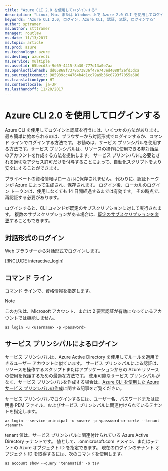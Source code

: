 ```yaml
---
title: "Azure CLI 2.0 を使用してログインする"
description: "Linux、Mac、または Windows 上で Azure 2.0 CLI を使用してログインします。"
keywords: "Azure CLI 2.0, ログイン, Azure CLI, 認証, 承認, ログインする"
author: sptramer
ms.author: stttramer
manager: routlaw
ms.date: 11/13/2017
ms.topic: article
ms.prod: azure
ms.technology: azure
ms.devlang: azurecli
ms.service: multiple
ms.assetid: 65becd3a-9d69-4415-8a30-777d13a0e7aa
ms.openlocfilehash: dd05868f7378673836f47e743ed4088f2efd3dca
ms.sourcegitcommit: 905939cc44764b4d1cc79a9b36c0793f7055a686
ms.translationtype: HT
ms.contentlocale: ja-JP
ms.lasthandoff: 11/20/2017
---
```

# <a name="log-in-with-azure-cli-20"></a>Azure CLI 2.0 を使用してログインする

Azure CLI を使用してログインと認証を行うには、いくつかの方法があります。 最も簡単に始められるのは、ブラウザーから対話形式でログインするか、コマンド ラインでログインする方法です。 お勧めは、サービス プリンシパルを使用する方法です。サービス プリンシパルは、リソースの操作に使用できる非対話型のアカウントを作成する方法を提供します。 サービス プリンシパルに必要とされる適切なアクセス許可だけを付与することによって、自動化スクリプトをより安全にすることができます。 

プライベートの資格情報はローカルに保存されません。 代わりに、認証トークンが Azure によって生成され、保存されます。 ログイン後、ローカルのログイン トークンは、使用しなくても 14 日間経過するまでは有効です。 その時点で、再認証する必要があります。

ログインすると、CLI コマンドが既定のサブスクリプションに対して実行されます。 複数のサブスクリプションがある場合は、[既定のサブスクリプションを変更](manage-azure-subscriptions-azure-cli.md)することもできます。

## <a name="interactive-log-in"></a>対話形式のログイン

Web ブラウザーから対話形式でログインします。

[!INCLUDE [interactive_login](includes/interactive-login.md)]

## <a name="command-line"></a>コマンド ライン

コマンド ラインで、資格情報を指定します。

> [!Note]
> この方法は、Microsoft アカウント、または 2 要素認証が有効になっているアカウントでは機能しません。

```azurecli-interactive
az login -u <username> -p <password>
```

## <a name="logging-in-with-a-service-principal"></a>サービス プリンシパルによるログイン

サービス プリンシパルは、Azure Active Directory を使用してルールを適用できるユーザー アカウントに似ています。
サービス プリンシパルによる認証は、リソースを操作するスクリプトまたはアプリケーションからの Azure リソースの使用を保護するための最適な方法です。 使用可能なサービス プリンシパルがなく、サービス プリンシパルを作成する場合は、[Azure CLI を使用した Azure サービス プリンシパルの作成](create-an-azure-service-principal-azure-cli.md)に関する記事をご覧ください。

サービス プリンシパルでログインするには、ユーザー名、パスワードまたは証明書 PEM ファイル、およびサービス プリンシパルに関連付けられているテナントを指定します。

```azurecli-interactive
az login --service-principal -u <user> -p <password-or-cert> --tenant <tenant>
```

tenant 値は、サービス プリンシパルに関連付けられている Azure Active Directory テナントです。 値として、.onmicrosoft.com ドメイン、またはテナントの Azure オブジェクト ID を指定できます。
現在のログインのテナント オブジェクト ID を取得するには、次のコマンドを使用します。

```azurecli
az account show --query 'tenanatId' -o tsv
```

